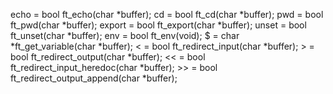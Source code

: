 echo = bool ft_echo(char *buffer);
	cd = bool ft_cd(char *buffer);
	pwd = bool ft_pwd(char *buffer);
	export = bool ft_export(char *buffer);
	unset = bool ft_unset(char *buffer);
	env = bool ft_env(void);
	$ = char *ft_get_variable(char *buffer);
	< = bool ft_redirect_input(char *buffer);
	> = bool ft_redirect_output(char *buffer);
	<< = bool ft_redirect_input_heredoc(char *buffer);
	>> = bool ft_redirect_output_append(char *buffer);